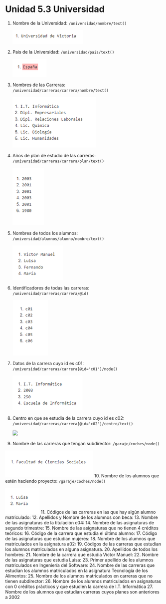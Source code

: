 # Unidad 5.3 Universidad

1. Nombre de la Universidad:
   `/universidad/nombre/text()`

   ![](images/1.PNG) 
2. Pais de la Universidad:
   `/universidad/pais/text()`

   ![](images/2.PNG) 
3. Nombres de las Carreras:
   `/universidad/carreras/carrera/nombre/text()`

   ![](images/3.PNG) 
4. Años de plan de estudio de las carreras:
   `/universidad/carreras/carrera/plan/text()`

   ![](images/4.PNG) 
5. Nombres de todos los alumnos:
   `/universidad/alumnos/alumno/nombre/text()`

   ![](images/5.PNG) 
6. Identificadores de todas las carreras:
   `/universidad/carreras/carrera/@id)`

   ![](images/6.PNG) 
7. Datos de la carrera cuyo id es c01:
   `/universidad/carreras/carrera[@id='c01']/node()`

   ![](images/7.PNG) 
8. Centro en que se estudia de la carrera cuyo id es c02:
   `/universidad/carreras/carrera[@id='c02']/centro/text()`

   ![](images/81.PNG) 
9.  Nombre de las carreras que tengan subdirector:
    `/garaje/coches/node()`

   ![](images/9.PNG)
10. Nombre de los alumnos que estén haciendo proyecto:
    `/garaje/coches/node()`

   ![](images/10.PNG) 
11. Códigos de las carreras en las que hay algún alumno matriculado:
12. Apellidos y Nombre de los alumnos con beca:
13. Nombre de las asignaturas de la titulación c04:
14. Nombre de las asignaturas de segundo trimestre:
15. Nombre de las asignaturas que no tienen 4 créditos teóricos:
16. Código de la carrera que estudia el último alumno:
17. Código de las asignaturas que estudian mujeres:
18. Nombre de los alumnos que matriculados en la asignatura a02:
19. Códigos de las carreras que estudian los alumnos matriculados en alguna asignatura.
20. Apellidos de todos los hombres:
21. Nombre de la carrera que estudia Víctor Manuel:
22. Nombre de las asignaturas que estudia Luisa:
23. Primer apellido de los alumnos matriculados en Ingeniería del Software:
24. Nombre de las carreras que estudian los alumnos matriculados en la asignatura Tecnología de los Alimentos:
25. Nombre de los alumnos matriculados en carreras que no tienen subdirector:
26. Nombre de los alumnos matriculados en asignaturas con 0 créditos prácticos y que estudien la carrera de I.T. Informática
27. Nombre de los alumnos que estudian carreras cuyos planes son anteriores a 2002
